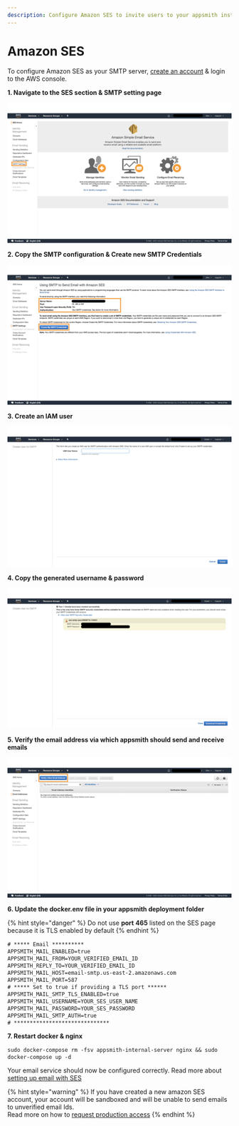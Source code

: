 ```yaml
---
description: Configure Amazon SES to invite users to your appsmith installation
---
```


# Amazon SES

To configure Amazon SES as your SMTP server, [create an account](https://aws.amazon.com/console/) & login to the AWS console.

**1. Navigate to the SES section & SMTP setting page**

![Click to expand](../../.gitbook/assets/aws-ses.png)

**2. Copy the SMTP configuration & Create new SMTP Credentials**

![Click to expand](../../.gitbook/assets/aws-smtp-config.png)

**3. Create an IAM user**

![Click to expand](../../.gitbook/assets/aws-ses-iam.png)

**4. Copy the generated username & password**

![Click to expand](../../.gitbook/assets/aws-smtp-creds.png)

**5. Verify the email address via which appsmith should send and receive emails**

![](../../.gitbook/assets/aws-verify-email.png)

**6. Update the docker.env file in your appsmith deployment folder**

{% hint style="danger" %}
Do not use **port** **465** listed on the SES page because it is TLS enabled by default
{% endhint %}

```text
# ***** Email **********
APPSMITH_MAIL_ENABLED=true
APPSMITH_MAIL_FROM=YOUR_VERIFIED_EMAIL_ID
APPSMITH_REPLY_TO=YOUR_VERIFIED_EMAIL_ID
APPSMITH_MAIL_HOST=email-smtp.us-east-2.amazonaws.com
APPSMITH_MAIL_PORT=587
# ***** Set to true if providing a TLS port ******
APPSMITH_MAIL_SMTP_TLS_ENABLED=true
APPSMITH_MAIL_USERNAME=YOUR_SES_USER_NAME
APPSMITH_MAIL_PASSWORD=YOUR_SES_PASSWORD
APPSMITH_MAIL_SMTP_AUTH=true
# ******************************
```

**7. Restart docker & nginx**

```text
sudo docker-compose rm -fsv appsmith-internal-server nginx && sudo docker-compose up -d
```

Your email service should now be configured correctly. Read more about [setting up email with SES](https://docs.aws.amazon.com/ses/latest/DeveloperGuide/send-email-set-up.html)

{% hint style="warning" %}
If you have created a new amazon SES account, your account will be sandboxed and will be unable to send emails to unverified email Ids.  
Read more on how to [request production access](https://docs.aws.amazon.com/ses/latest/DeveloperGuide/request-production-access.html)
{% endhint %}

